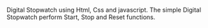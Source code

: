 Digital Stopwatch using Html, Css and javascript. The simple Digital Stopwatch perform Start, Stop and Reset functions.
